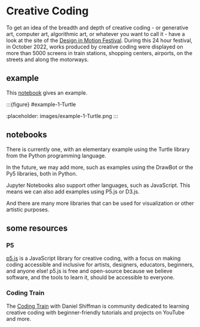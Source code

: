 # Creative Coding

To get an idea of the breadth and depth of creative coding - or generative art, computer art, algorithmic art, or whatever you want to call it - have a look at the site of the [Design in Motion Festival](https://demofestival.com/). During this 24 hour festival, in October 2022, works produced by creative coding were displayed on more than 5000 screens in train stations, shopping centers, airports, on the streets and along the motorways.

## example

This [notebook](examples.ipynb) gives an example.

:::{figure} #example-1-Turtle
<!-- :name: example-1-Turtle -->
:placeholder: images/example-1-Turtle.png
:::

## notebooks

There is currently one, with an elementary example using the Turtle library from the Python programming language.

In the future, we may add more, such as examples using the DrawBot or the Py5 libraries, both in Python.

Jupyter Notebooks also support other languages, such as JavaScript. This means we can also add examples using P5.js or D3.js.

And there are many more libraries that can be used for visualization or other artistic purposes.

## some resources

### P5

[p5.js](https://p5js.org/) is a JavaScript library for creative coding, with a focus on making coding accessible and inclusive for artists, designers, educators, beginners, and anyone else! p5.js is free and open-source because we believe software, and the tools to learn it, should be accessible to everyone.

### Coding Train

The [Coding Train](https://thecodingtrain.com/) with Daniel Shiffman is community dedicated to learning creative coding with beginner-friendly tutorials and projects on YouTube and more.
